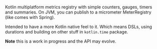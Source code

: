 Kotlin multiplatform metrics registry with simple counters, gauges, timers and summaries. On JVM, you can publish to a micrometer MeterRegistry (like comes with Spring).

Intended to have a more Kotlin native feel to it. Which means DSLs, using durations and building on other stuff in `kotlin.time` package.

**Note** this is a work in progress and the API may evolve.
